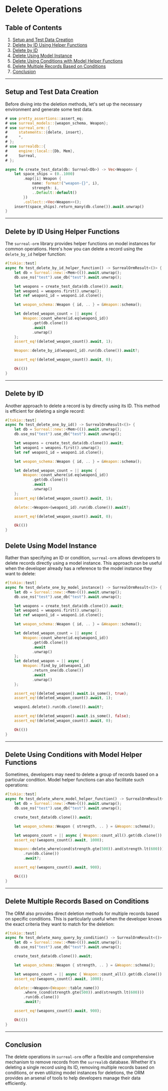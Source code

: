 # Delete Operations

## Table of Contents

1. [Setup and Test Data Creation](#setup-and-test-data-creation)
2. [Delete by ID Using Helper Functions](#delete-by-id-using-helper-functions)
3. [Delete by ID](#delete-by-id)
4. [Delete Using Model Instance](#delete-using-model-instance)
5. [Delete Using Conditions with Model Helper Functions](#delete-using-conditions-with-model-helper-functions)
6. [Delete Multiple Records Based on Conditions](#delete-multiple-records-based-on-conditions)
7. [Conclusion](#conclusion)

---

## Setup and Test Data Creation

Before diving into the deletion methods, let's set up the necessary environment
and generate some test data.

```rust
# use pretty_assertions::assert_eq;
# use surreal_models::{weapon_schema, Weapon};
# use surreal_orm::{
#     statements::{delete, insert},
#     *,
# };
# use surrealdb::{
#     engine::local::{Db, Mem},
#     Surreal,
# };

async fn create_test_data(db: Surreal<Db>) -> Vec<Weapon> {
    let space_ships = (0..1000)
        .map(|i| Weapon {
            name: format!("weapon-{}", i),
            strength: i,
            ..Default::default()
        })
        .collect::<Vec<Weapon>>();
    insert(space_ships).return_many(db.clone()).await.unwrap()
}
```

---

## Delete by ID Using Helper Functions

The `surreal-orm` library provides helper functions on model instances for
common operations. Here's how you can delete a record using the `delete_by_id`
helper function:

```rust
#[tokio::test]
async fn test_delete_by_id_helper_function() -> SurrealOrmResult<()> {
    let db = Surreal::new::<Mem>(()).await.unwrap();
    db.use_ns("test").use_db("test").await.unwrap();

    let weapons = create_test_data(db.clone()).await;
    let weapon1 = weapons.first().unwrap();
    let ref weapon1_id = weapon1.id.clone();

    let weapon_schema::Weapon { id, .. } = &Weapon::schema();

    let deleted_weapon_count = || async {
        Weapon::count_where(id.eq(weapon1_id))
            .get(db.clone())
            .await
            .unwrap()
    };
    assert_eq!(deleted_weapon_count().await, 1);

    Weapon::delete_by_id(weapon1_id).run(db.clone()).await?;

    assert_eq!(deleted_weapon_count().await, 0);

    Ok(())
}
```

---

## Delete by ID

Another approach to delete a record is by directly using its ID. This method is
efficient for deleting a single record:

```rust
#[tokio::test]
async fn test_delete_one_by_id() -> SurrealOrmResult<()> {
    let db = Surreal::new::<Mem>(()).await.unwrap();
    db.use_ns("test").use_db("test").await.unwrap();

    let weapons = create_test_data(db.clone()).await;
    let weapon1 = weapons.first().unwrap();
    let ref weapon1_id = weapon1.id.clone();

    let weapon_schema::Weapon { id, .. } = &Weapon::schema();

    let deleted_weapon_count = || async {
        Weapon::count_where(id.eq(weapon1_id))
            .get(db.clone())
            .await
            .unwrap()
    };
    assert_eq!(deleted_weapon_count().await, 1);

    delete::<Weapon>(weapon1_id).run(db.clone()).await?;

    assert_eq!(deleted_weapon_count().await, 0);

    Ok(())
}
```

## Delete Using Model Instance

Rather than specifying an ID or condition, `surreal-orm` allows developers to
delete records directly using a model instance. This approach can be useful when
the developer already has a reference to the model instance they want to delete:

```rust
#[tokio::test]
async fn test_delete_one_by_model_instance() -> SurrealOrmResult<()> {
    let db = Surreal::new::<Mem>(()).await.unwrap();
    db.use_ns("test").use_db("test").await.unwrap();

    let weapons = create_test_data(db.clone()).await;
    let weapon1 = weapons.first().unwrap();
    let ref weapon1_id = weapon1.id.clone();

    let weapon_schema::Weapon { id, .. } = &Weapon::schema();

    let deleted_weapon_count = || async {
        Weapon::count_where(id.eq(weapon1_id))
            .get(db.clone())
            .await
            .unwrap()
    };
    let deleted_weapon = || async {
        Weapon::find_by_id(weapon1_id)
            .return_one(db.clone())
            .await
            .unwrap()
    };

    assert_eq!(deleted_weapon().await.is_some(), true);
    assert_eq!(deleted_weapon_count().await, 1);

    weapon1.delete().run(db.clone()).await?;

    assert_eq!(deleted_weapon().await.is_some(), false);
    assert_eq!(deleted_weapon_count().await, 0);

    Ok(())
}
```

---

## Delete Using Conditions with Model Helper Functions

Sometimes, developers may need to delete a group of records based on a
particular condition. Model helper functions can also facilitate such
operations:

```rust
#[tokio::test]
async fn test_delete_where_model_helper_function() -> SurrealOrmResult<()> {
    let db = Surreal::new::<Mem>(()).await.unwrap();
    db.use_ns("test").use_db("test").await.unwrap();

    create_test_data(db.clone()).await;

    let weapon_schema::Weapon { strength, .. } = &Weapon::schema();

    let weapons_count = || async { Weapon::count_all().get(db.clone()).await.unwrap() };
    assert_eq!(weapons_count().await, 1000);

    Weapon::delete_where(cond(strength.gte(500)).and(strength.lt(600)))
        .run(db.clone())
        .await?;

    assert_eq!(weapons_count().await, 900);

    Ok(())
}
```

---

## Delete Multiple Records Based on Conditions

The ORM also provides direct deletion methods for multiple records based on
specific conditions. This is particularly useful when the developer knows the
exact criteria they want to match for the deletion:

```rust
#[tokio::test]
async fn test_delete_many_query_by_condition() -> SurrealOrmResult<()> {
    let db = Surreal::new::<Mem>(()).await.unwrap();
    db.use_ns("test").use_db("test").await.unwrap();

    create_test_data(db.clone()).await;

    let weapon_schema::Weapon { strength, .. } = &Weapon::schema();

    let weapons_count = || async { Weapon::count_all().get(db.clone()).await.unwrap() };
    assert_eq!(weapons_count().await, 1000);

    delete::<Weapon>(Weapon::table_name())
        .where_(cond(strength.gte(500)).and(strength.lt(600)))
        .run(db.clone())
        .await?;

    assert_eq!(weapons_count().await, 900);

    Ok(())
}
```

---

## Conclusion

The delete operations in `surreal-orm` offer a flexible and comprehensive
mechanism to remove records from the `surrealdb` database. Whether it's deleting
a single record using its ID, removing multiple records based on conditions, or
even utilizing model instances for deletions, the ORM provides an arsenal of
tools to help developers manage their data efficiently.
